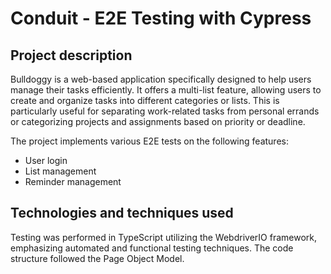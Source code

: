 # Conduit - E2E Testing with Cypress

## Project description

Bulldoggy is a web-based application specifically designed to help users manage their tasks efficiently. It offers a multi-list feature, allowing users to create and organize tasks into different categories or lists. This is particularly useful for separating work-related tasks from personal errands or categorizing projects and assignments based on priority or deadline.

The project implements various E2E tests on the following features:

-   User login
-   List management
-   Reminder management

## Technologies and techniques used

Testing was performed in TypeScript utilizing the WebdriverIO framework, emphasizing automated and functional testing techniques. The code structure followed the Page Object Model.
